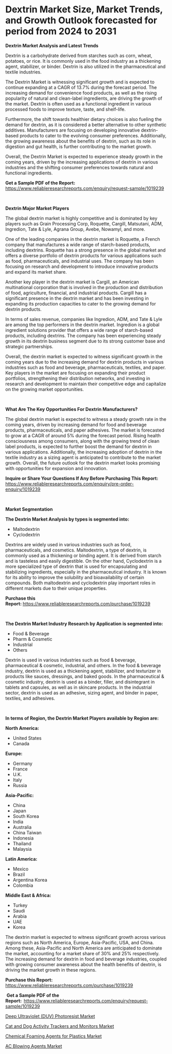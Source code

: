 <p><h1>Dextrin Market Size, Market Trends, and Growth Outlook forecasted for period from 2024 to 2031</h1></p><p><strong>Dextrin Market Analysis and Latest Trends</strong></p>
<p><p>Dextrin is a carbohydrate derived from starches such as corn, wheat, potatoes, or rice. It is commonly used in the food industry as a thickening agent, stabilizer, or binder. Dextrin is also utilized in the pharmaceutical and textile industries.</p><p>The Dextrin Market is witnessing significant growth and is expected to continue expanding at a CAGR of 13.7% during the forecast period. The increasing demand for convenience food products, as well as the rising popularity of natural and clean-label ingredients, are driving the growth of the market. Dextrin is often used as a functional ingredient in various processed foods to improve texture, taste, and shelf-life.</p><p>Furthermore, the shift towards healthier dietary choices is also fueling the demand for dextrin, as it is considered a better alternative to other synthetic additives. Manufacturers are focusing on developing innovative dextrin-based products to cater to the evolving consumer preferences. Additionally, the growing awareness about the benefits of dextrin, such as its role in digestion and gut health, is further contributing to the market growth.</p><p>Overall, the Dextrin Market is expected to experience steady growth in the coming years, driven by the increasing applications of dextrin in various industries and the shifting consumer preferences towards natural and functional ingredients.</p></p>
<p><strong>Get a Sample PDF of the Report:&nbsp;</strong> <a href="https://www.reliableresearchreports.com/enquiry/request-sample/1019239">https://www.reliableresearchreports.com/enquiry/request-sample/1019239</a></p>
<p>&nbsp;</p>
<p><strong>Dextrin Major Market Players</strong></p>
<p><p>The global dextrin market is highly competitive and is dominated by key players such as Grain Processing Corp, Roquette, Cargill, Matsutani, ADM, Ingredion, Tate & Lyle, Agrana Group, Avebe, Nowamyl, and more.</p><p>One of the leading companies in the dextrin market is Roquette, a French company that manufactures a wide range of starch-based products, including dextrins. Roquette has a strong presence in the global market and offers a diverse portfolio of dextrin products for various applications such as food, pharmaceuticals, and industrial uses. The company has been focusing on research and development to introduce innovative products and expand its market share.</p><p>Another key player in the dextrin market is Cargill, an American multinational corporation that is involved in the production and distribution of food, agriculture, financial, and industrial products. Cargill has a significant presence in the dextrin market and has been investing in expanding its production capacities to cater to the growing demand for dextrin products.</p><p>In terms of sales revenue, companies like Ingredion, ADM, and Tate & Lyle are among the top performers in the dextrin market. Ingredion is a global ingredient solutions provider that offers a wide range of starch-based products, including dextrins. The company has been experiencing steady growth in its dextrin business segment due to its strong customer base and strategic partnerships.</p><p>Overall, the dextrin market is expected to witness significant growth in the coming years due to the increasing demand for dextrin products in various industries such as food and beverage, pharmaceuticals, textiles, and paper. Key players in the market are focusing on expanding their product portfolios, strengthening their distribution networks, and investing in research and development to maintain their competitive edge and capitalize on the growing market opportunities.</p></p>
<p>&nbsp;</p>
<p><strong>What Are The Key Opportunities For Dextrin Manufacturers?</strong></p>
<p><p>The global dextrin market is expected to witness a steady growth rate in the coming years, driven by increasing demand for food and beverage products, pharmaceuticals, and paper adhesives. The market is forecasted to grow at a CAGR of around 5% during the forecast period. Rising health consciousness among consumers, along with the growing trend of clean label products, is expected to further boost the demand for dextrin in various applications. Additionally, the increasing adoption of dextrin in the textile industry as a sizing agent is anticipated to contribute to the market growth. Overall, the future outlook for the dextrin market looks promising with opportunities for expansion and innovation.</p></p>
<p><strong>Inquire or Share Your Questions If Any Before Purchasing This Report:</strong> <a href="https://www.reliableresearchreports.com/enquiry/pre-order-enquiry/1019239">https://www.reliableresearchreports.com/enquiry/pre-order-enquiry/1019239</a></p>
<p>&nbsp;</p>
<p><strong>Market Segmentation</strong></p>
<p><strong>The Dextrin Market Analysis by types is segmented into:</strong></p>
<p><ul><li>Maltodextrin</li><li>Cyclodextrin</li></ul></p>
<p><p>Dextrins are widely used in various industries such as food, pharmaceuticals, and cosmetics. Maltodextrin, a type of dextrin, is commonly used as a thickening or binding agent. It is derived from starch and is tasteless and easily digestible. On the other hand, Cyclodextrin is a more specialized type of dextrin that is used for encapsulating and stabilizing ingredients, especially in the pharmaceutical industry. It is known for its ability to improve the solubility and bioavailability of certain compounds. Both maltodextrin and cyclodextrin play important roles in different markets due to their unique properties.</p></p>
<p><strong>Purchase this Report:&nbsp;</strong><a href="https://www.reliableresearchreports.com/purchase/1019239">https://www.reliableresearchreports.com/purchase/1019239</a></p>
<p>&nbsp;</p>
<p><strong>The Dextrin Market Industry Research by Application is segmented into:</strong></p>
<p><ul><li>Food & Beverage</li><li>Pharm & Cosmetic</li><li>Industrial</li><li>Others</li></ul></p>
<p><p>Dextrin is used in various industries such as food & beverage, pharmaceutical & cosmetic, industrial, and others. In the food & beverage industry, dextrin is used as a thickening agent, stabilizer, and texturizer in products like sauces, dressings, and baked goods. In the pharmaceutical & cosmetic industry, dextrin is used as a binder, filler, and disintegrant in tablets and capsules, as well as in skincare products. In the industrial sector, dextrin is used as an adhesive, sizing agent, and binder in paper, textiles, and adhesives.</p></p>
<p>&nbsp;</p>
<p><strong>In terms of Region, the Dextrin Market Players available by Region are:</strong></p>
<p>
    <p> <strong> North America: </strong>
        <ul>
            <li>United States</li>
            <li>Canada</li>
        </ul>
        </p> 
    <p> <strong> Europe: </strong>
        <ul>
            <li>Germany</li>
            <li>France</li>
            <li>U.K.</li>
            <li>Italy</li>
            <li>Russia</li>
        </ul>
        </p> 
    <p> <strong> Asia-Pacific: </strong>
        <ul>
            <li>China</li>
            <li>Japan</li>
            <li>South Korea</li>
            <li>India</li>
            <li>Australia</li>
            <li>China Taiwan</li>
            <li>Indonesia</li>
            <li>Thailand</li>
            <li>Malaysia</li>
        </ul>
        </p> 
    <p> <strong> Latin America: </strong>
        <ul>
            <li>Mexico</li>
            <li>Brazil</li>
            <li>Argentina Korea</li>
            <li>Colombia</li>
        </ul>
        </p> 
    <p> <strong> Middle East & Africa: </strong>
        <ul>
            <li>Turkey</li>
            <li>Saudi</li>
            <li>Arabia</li>
            <li>UAE</li>
            <li>Korea</li>
        </ul>
    </p>
    </p>
<p><p>The dextrin market is expected to witness significant growth across various regions such as North America, Europe, Asia-Pacific, USA, and China. Among these, Asia-Pacific and North America are anticipated to dominate the market, accounting for a market share of 30% and 25% respectively. The increasing demand for dextrin in food and beverage industries, coupled with growing consumer awareness about the health benefits of dextrin, is driving the market growth in these regions.</p></p>
<p><strong>Purchase this Report: </strong><a href="https://www.reliableresearchreports.com/purchase/1019239">https://www.reliableresearchreports.com/purchase/1019239</a></p>
<p>&nbsp;<strong>Get a Sample PDF of the Report:&nbsp;&nbsp;</strong><a href="https://www.reliableresearchreports.com/enquiry/request-sample/1019239">https://www.reliableresearchreports.com/enquiry/request-sample/1019239</a></p>
<p><strong></strong></p>
<p><p><a href="https://view.publitas.com/reportprime-1/deep-ultraviolet-duv-photoresist-market-research-report-unlocks-analysis-on-the-market-financial-status-market-size-and-market-revenue-upto-2030/">Deep Ultraviolet (DUV) Photoresist Market</a></p><p><a href="https://gentle-editor-9db.notion.site/Cat-and-Dog-Activity-Trackers-and-Monitors-Market-Research-Report-Provides-thorough-Industry-Overvie-53dec3100bd64901bca21e8976133f9b">Cat and Dog Activity Trackers and Monitors Market</a></p><p><a href="https://view.publitas.com/reportprime-1/chemical-foaming-agents-for-plastics-market-a-comprehensive-report-of-its-market-share-growth-trends-2023-2030/">Chemical Foaming Agents for Plastics Market</a></p><p><a href="https://view.publitas.com/reportprime-1/ac-blowing-agents-market-a-comprehensive-report-of-its-market-share-growth-trends-2023-2030/">AC Blowing Agents Market</a></p></p>